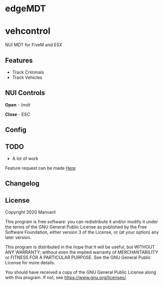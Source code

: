 # edgeMDT
# vehcontrol

NUI MDT for FiveM and ESX

## Features

* Track Criminals
* Track Vehicles

## NUI Controls

**Open** - /mdt

**Close** - ESC

## Config


## TODO

- A lot of work

Feature request can be made [Here](https://github.com/Manvaril/vehcontrol/issues/new/choose)

## Changelog


## License

Copyright 2020 Manvaril

This program is free software: you can redistribute it and/or modify
it under the terms of the GNU General Public License as published by
the Free Software Foundation, either version 3 of the License, or
(at your option) any later version.

This program is distributed in the hope that it will be useful,
but WITHOUT ANY WARRANTY; without even the implied warranty of
MERCHANTABILITY or FITNESS FOR A PARTICULAR PURPOSE.  See the
GNU General Public License for more details.

You should have received a copy of the GNU General Public License
along with this program.  If not, see <https://www.gnu.org/licenses/>.
